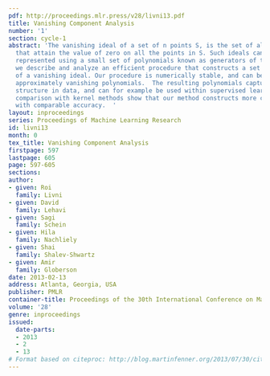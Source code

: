 ```yaml
---
pdf: http://proceedings.mlr.press/v28/livni13.pdf
title: Vanishing Component Analysis
number: '1'
section: cycle-1
abstract: 'The vanishing ideal of a set of n points S, is the set of all polynomials
  that attain the value of zero on all the points in S. Such ideals can be compactly
  represented using a small set of polynomials known as generators of the ideal. Here
  we describe and analyze an efficient procedure that constructs a set of generators
  of a vanishing ideal. Our procedure is numerically stable, and can be used to find
  approximately vanishing polynomials.  The resulting polynomials capture nonlinear
  structure in data, and can for example be used within supervised learning. Empirical
  comparison with kernel methods show that our method constructs more compact classifiers
  with comparable accuracy.  '
layout: inproceedings
series: Proceedings of Machine Learning Research
id: livni13
month: 0
tex_title: Vanishing Component Analysis
firstpage: 597
lastpage: 605
page: 597-605
sections: 
author:
- given: Roi
  family: Livni
- given: David
  family: Lehavi
- given: Sagi
  family: Schein
- given: Hila
  family: Nachliely
- given: Shai
  family: Shalev-Shwartz
- given: Amir
  family: Globerson
date: 2013-02-13
address: Atlanta, Georgia, USA
publisher: PMLR
container-title: Proceedings of the 30th International Conference on Machine Learning
volume: '28'
genre: inproceedings
issued:
  date-parts:
  - 2013
  - 2
  - 13
# Format based on citeproc: http://blog.martinfenner.org/2013/07/30/citeproc-yaml-for-bibliographies/
---
```

